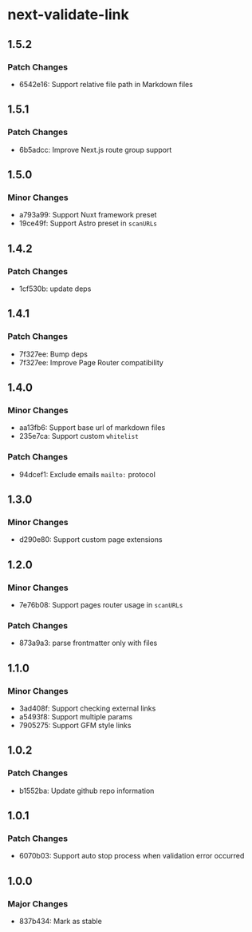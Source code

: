 # next-validate-link

## 1.5.2

### Patch Changes

- 6542e16: Support relative file path in Markdown files

## 1.5.1

### Patch Changes

- 6b5adcc: Improve Next.js route group support

## 1.5.0

### Minor Changes

- a793a99: Support Nuxt framework preset
- 19ce49f: Support Astro preset in `scanURLs`

## 1.4.2

### Patch Changes

- 1cf530b: update deps

## 1.4.1

### Patch Changes

- 7f327ee: Bump deps
- 7f327ee: Improve Page Router compatibility

## 1.4.0

### Minor Changes

- aa13fb6: Support base url of markdown files
- 235e7ca: Support custom `whitelist`

### Patch Changes

- 94dcef1: Exclude emails `mailto:` protocol

## 1.3.0

### Minor Changes

- d290e80: Support custom page extensions

## 1.2.0

### Minor Changes

- 7e76b08: Support pages router usage in `scanURLs`

### Patch Changes

- 873a9a3: parse frontmatter only with files

## 1.1.0

### Minor Changes

- 3ad408f: Support checking external links
- a5493f8: Support multiple params
- 7905275: Support GFM style links

## 1.0.2

### Patch Changes

- b1552ba: Update github repo information

## 1.0.1

### Patch Changes

- 6070b03: Support auto stop process when validation error occurred

## 1.0.0

### Major Changes

- 837b434: Mark as stable
